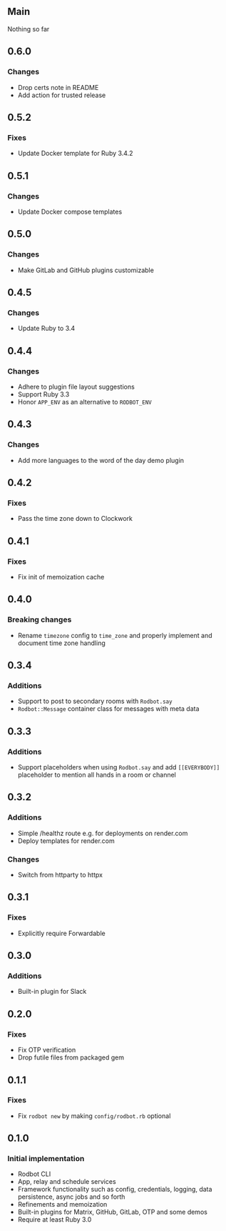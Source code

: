 ## Main

Nothing so far

## 0.6.0

### Changes
* Drop certs note in README
* Add action for trusted release

## 0.5.2

### Fixes
* Update Docker template for Ruby 3.4.2

## 0.5.1

### Changes
* Update Docker compose templates

## 0.5.0

### Changes
* Make GitLab and GitHub plugins customizable

## 0.4.5

### Changes
* Update Ruby to 3.4

## 0.4.4

### Changes
* Adhere to plugin file layout suggestions
* Support Ruby 3.3
* Honor `APP_ENV` as an alternative to `RODBOT_ENV`

## 0.4.3

### Changes
* Add more languages to the word of the day demo plugin

## 0.4.2

### Fixes
* Pass the time zone down to Clockwork

## 0.4.1

### Fixes
* Fix init of memoization cache

## 0.4.0

### Breaking changes
* Rename `timezone` config to `time_zone` and properly implement and document
  time zone handling

## 0.3.4

### Additions
* Support to post to secondary rooms with `Rodbot.say`
* `Rodbot::Message` container class for messages with meta data

## 0.3.3

### Additions
* Support placeholders when using `Rodbot.say` and add `[[EVERYBODY]]`
  placeholder to mention all hands in a room or channel

## 0.3.2

### Additions
* Simple /healthz route e.g. for deployments on render.com
* Deploy templates for render.com

### Changes
* Switch from httparty to httpx

## 0.3.1

### Fixes
* Explicitly require Forwardable

## 0.3.0

### Additions
* Built-in plugin for Slack

## 0.2.0

### Fixes
* Fix OTP verification
* Drop futile files from packaged gem

## 0.1.1

### Fixes
* Fix `rodbot new` by making `config/rodbot.rb` optional

## 0.1.0

### Initial implementation
* Rodbot CLI
* App, relay and schedule services
* Framework functionality such as config, credentials, logging, data
  persistence, async jobs and so forth
* Refinements and memoization
* Built-in plugins for Matrix, GitHub, GitLab, OTP and some demos
* Require at least Ruby 3.0
